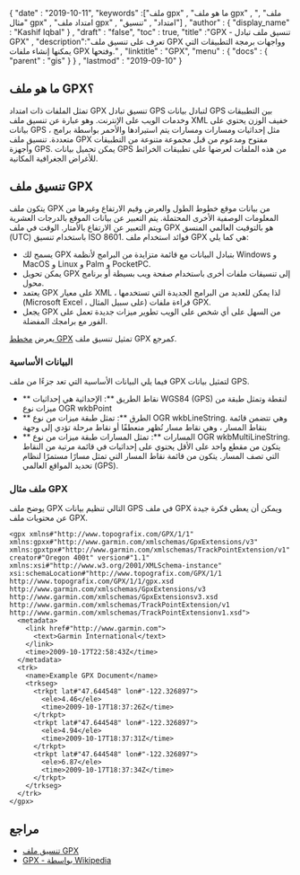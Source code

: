{
  "date" : "2019-10-11",
  "keywords" :["ملف gpx" , "ما هو ملف gpx" , "ملف" , "مثال gpx" , "امتداد ملف gpx" , "امتداد" , "تنسيق"] ,
  "author" : {
    "display_name" : "Kashif Iqbal"
} ,
  "draft" : "false",
  "toc" : true,
  "title" :"GPX - تنسيق ملف تبادل GPX" ,
  "description":"تعرف على تنسيق ملف GPX وواجهات برمجة التطبيقات التي يمكنها إنشاء ملفات GPX وفتحها." ,
  "linktitle" : "GPX",
  "menu" : {
    "docs" : {
      "parent" : "gis"
}
} ,
  "lastmod" : "2019-09-10"
}

## ما هو ملف GPX؟

تمثل الملفات ذات امتداد GPX تنسيق تبادل GPS لتبادل بيانات GPS بين التطبيقات وخدمات الويب على الإنترنت. وهو عبارة عن تنسيق ملف XML خفيف الوزن يحتوي على بيانات GPS ، مثل إحداثيات ومسارات ومسارات يتم استيرادها والأحمر بواسطة برامج متعددة. تنسيق ملف GPX مفتوح ومدعوم من قبل مجموعة متنوعة من التطبيقات وأجهزة GPS. يمكن تحميل بيانات GPS من هذه الملفات لعرضها على تطبيقات الخرائط للأغراض الجغرافية المكانية.

## تنسيق ملف GPX ##

يتكون ملف GPX من بيانات موقع خطوط الطول والعرض وقيم الارتفاع وغيرها من المعلومات الوصفية الأخرى المحتملة. يتم التعبير عن بيانات الموقع بالدرجات العشرية ويتم التعبير عن الارتفاع بالأمتار. الوقت في ملف GPX هو بالتوقيت العالمي المنسق (UTC) باستخدام تنسيق ISO 8601. فوائد استخدام ملف GPX هي كما يلي:

* يسمح لك GPX بتبادل البيانات مع قائمة متزايدة من البرامج لأنظمة Windows و MacOS و Linux و Palm و PocketPC.
* يمكن تحويل GPX إلى تنسيقات ملفات أخرى باستخدام صفحة ويب بسيطة أو برنامج محول.
* يعتمد GPX على معيار XML ، لذا يمكن للعديد من البرامج الجديدة التي تستخدمها (Microsoft Excel ، على سبيل المثال) قراءة ملفات GPX.
* يجعل GPX من السهل على أي شخص على الويب تطوير ميزات جديدة تعمل على الفور مع برامجك المفضلة.

يعرض [مخطط GPX](https://www.topografix.com/GPX/1/1/gpx.xsd) تمثيل تنسيق ملف GPX كمرجع.

### البيانات الأساسية ###

فيما يلي البيانات الأساسية التي تعد جزءًا من ملف GPX لتمثيل بيانات GPS.

* ** نقاط الطريق **: الإحداثية هي إحداثيات WGS84 (GPS) لنقطة وتمثل طبقة من ميزات نوع OGR wkbPoint
* ** الطرق **: تمثل طبقة ميزات من نوع OGR wkbLineString. وهي تتضمن قائمة بنقاط المسار ، وهي نقاط مسار تُظهر منعطفًا أو نقاط مرحلة تؤدي إلى وجهة
* ** المسارات **: تمثل المسارات طبقة ميزات من نوع OGR wkbMultiLineString. يتكون من مقطع واحد على الأقل يحتوي على إحداثيات في قائمة مرتبة من النقاط التي تصف المسار. يتكون من قائمة نقاط المسار التي تمثل مسارًا مستمرًا لنظام تحديد المواقع العالمي (GPS).

### ملف مثال GPX ###

يوضح ملف GPX التالي تنظيم بيانات GPS في ملف GPX ويمكن أن يعطي فكرة جيدة عن محتويات ملف GPX.

```
<gpx xmlns#"http://www.topografix.com/GPX/1/1" xmlns:gpxx#"http://www.garmin.com/xmlschemas/GpxExtensions/v3" xmlns:gpxtpx#"http://www.garmin.com/xmlschemas/TrackPointExtension/v1" creator#"Oregon 400t" version#"1.1" xmlns:xsi#"http://www.w3.org/2001/XMLSchema-instance" xsi:schemaLocation#"http://www.topografix.com/GPX/1/1 http://www.topografix.com/GPX/1/1/gpx.xsd http://www.garmin.com/xmlschemas/GpxExtensions/v3 http://www.garmin.com/xmlschemas/GpxExtensionsv3.xsd http://www.garmin.com/xmlschemas/TrackPointExtension/v1 http://www.garmin.com/xmlschemas/TrackPointExtensionv1.xsd">
  <metadata>
    <link href#"http://www.garmin.com">
      <text>Garmin International</text>
    </link>
    <time>2009-10-17T22:58:43Z</time>
  </metadata>
  <trk>
    <name>Example GPX Document</name>
    <trkseg>
      <trkpt lat#"47.644548" lon#"-122.326897">
        <ele>4.46</ele>
        <time>2009-10-17T18:37:26Z</time>
      </trkpt>
      <trkpt lat#"47.644548" lon#"-122.326897">
        <ele>4.94</ele>
        <time>2009-10-17T18:37:31Z</time>
      </trkpt>
      <trkpt lat#"47.644548" lon#"-122.326897">
        <ele>6.87</ele>
        <time>2009-10-17T18:37:34Z</time>
      </trkpt>
    </trkseg>
  </trk>
</gpx>
```

## مراجع ##

* [تنسيق ملف GPX](http://www.topografix.com/gpx.asp)
* [GPX - بواسطة Wikipedia](https://en.wikipedia.org/wiki/GPS_Exchange_Format)

